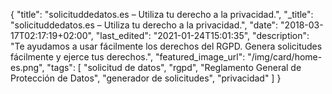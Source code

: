 {
    "title": "solicituddedatos.es – Utiliza tu derecho a la privacidad.",
    "_title": "solicituddedatos.es – Utiliza tu derecho a la privacidad.",
    "date": "2018-03-17T02:17:19+02:00",
    "last_edited": "2021-01-24T15:01:35",
    "description": "Te ayudamos a usar fácilmente los derechos del RGPD. Genera solicitudes fácilmente y ejerce tus derechos.",
    "featured_image_url": "/img/card/home-es.png",
    "tags": [ "solicitud de datos", "rgpd", "Reglamento General de Protección de Datos", "generador de solicitudes", "privacidad" ]
}
